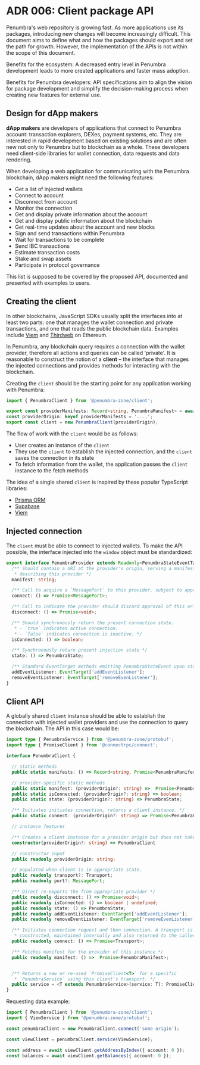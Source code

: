 # ADR 006: Client package API

Penumbra's web repository is growing fast. As more applications use its packages, introducing new changes will become increasingly difficult. This document aims to define what and how the packages should export and set the path for growth. However, the implementation of the APIs is not within the scope of this document.

Benefits for the ecosystem: A decreased entry level in Penumbra development leads to more created applications and faster mass adoption.

Benefits for Penumbra developers: API specifications aim to align the vision for package development and simplify the decision-making process when creating new features for external use.

## Design for dApp makers

**dApp makers** are developers of applications that connect to Penumbra account: transaction explorers, DEXes, payment systems, etc. They are interested in rapid development based on existing solutions and are often new not only to Penumbra but to blockchain as a whole. These developers need client-side libraries for wallet connection, data requests and data rendering.

When developing a web application for communicating with the Penumbra blockchain, dApp makers might need the following features:

- Get a list of injected wallets
- Connect to account
- Disconnect from account
- Monitor the connection
- Get and display private information about the account
- Get and display public information about the blockchain
- Get real-time updates about the account and new blocks
- Sign and send transactions within Penumbra
- Wait for transactions to be complete
- Send IBC transactions
- Estimate transaction costs
- Stake and swap assets
- Participate in protocol governance

This list is supposed to be covered by the proposed API, documented and presented with examples to users.

## Creating the client

In other blockchains, JavaScript SDKs usually split the interfaces into at least two parts: one that manages the wallet connection and private transactions, and one that reads the public blockchain data. Examples include [Viem](https://viem.sh/docs/clients/intro) and [Thirdweb](https://portal.thirdweb.com/typescript/v5/client) on Ethereum.

In Penumbra, any blockchain query requires a connection with the wallet provider, therefore all actions and
queries can be called 'private'. It is reasonable to construct the notion of a **client** – the interface
that manages the injected connections and provides methods for interacting with the blockchain.

Creating the `client` should be the starting point for any application working with Penumbra:

```ts
import { PenumbraClient } from '@penumbra-zone/client';

export const providerManifests: Record<string, PenumbraManifest> = await PenumbraClient.manifests();
const providerOrigin: keyof providerManifests = '....';
export const client = new PenumbraClient(providerOrigin);
```

The flow of work with the `client` would be as follows:

- User creates an instance of the `client`
- They use the `client` to establish the injected connection, and the `client` saves the connection in its state
- To fetch information from the wallet, the application passes the `client` instance to the fetch methods

The idea of a single shared `client` is inspired by these popular TypeScript libraries:

- [Prisma ORM](https://www.prisma.io/docs/orm/prisma-client/setup-and-configuration/instantiate-prisma-client)
- [Supabase](https://supabase.com/docs/reference/javascript/initializing)
- [Viem](https://viem.sh/docs/clients/intro)

## Injected connection

The `client` must be able to connect to injected wallets. To make the API possible, the interface injected into the `window` object must be standardized:

```ts
export interface PenumbraProvider extends Readonly<PenumbraStateEventTarget> {
  /** Should contain a URI at the provider's origin, serving a manifest
   * describing this provider */
  manifest: string;

  /** Call to acquire a `MessagePort` to this provider, subject to approval. */
  connect: () => Promise<MessagePort>;

  /** Call to indicate the provider should discard approval of this origin. */
  disconnect: () => Promise<void>;

  /** Should synchronously return the present connection state.
   * - `true` indicates active connection.
   * - `false` indicates connection is inactive. */
  isConnected: () => boolean;

  /** Synchronously return present injection state */
  state: () => PenumbraState;

  /** Standard EventTarget methods emitting PenumbraStateEvent upon state changes */
  addEventListener: EventTarget['addEventListener'];
  removeEventListener: EventTarget['removeEvenListener'];
}
```

## Client API

A globally shared `client` instance should be able to establish the connection with
injected wallet providers and use the connection to query the blockchain. The API in this case would be:

```ts
import type { PenumbraService } from '@penumbra-zone/protobuf';
import type { PromiseClient } from '@connectrpc/connect';

interface PenumbraClient {

  // static methods
  public static manifests: () => Record<string, Promise<PenumbraManifest>>;

  // provider-specific static methods
  public static manifest: (providerOrigin?: string) =>  Promise<PenumbraManifest>;
  public static isConnected: (providerOrigin?: string) => boolean;
  public static state: (providerOrigin?: string) => PenumbraState;

  /** Initiates initiates connection, returns a client instance. */
  public static connect: (providerOrigin?: string) => Promise<PenumbraClient>;

  // instance features

  /** Creates a client instance for a provider origin but does not take any action. */
  constructor(providerOrigin?: string) => PenumbraClient

  // constructor input
  public readonly providerOrigin: string;

  // populated when client is in appropriate state.
  public readonly transport?: Transport;
  public readonly port?: MessagePort;

  /** Direct re-exports the from appropriate provider */
  public readonly disconnect: () => Promise<void>;
  public readonly isConnected: () => boolean | undefined;
  public readonly state: () => PenumbraState;
  public readonly addEventListener: EventTarget['addEventListener'];
  public readonly removeEventListener: EventTarget['removeEvenListener'];

  /** Initiates connection request and then connection. A transport is
   * constructed, maintained internally and also returned to the caller. */
  public readonly connect: () => Promise<Transport>;

  /** Fetches manifest for the provider of this instance */
  public readonly manifest: () =>  Promise<PenumbraManifest>;


  /** Returns a new or re-used `PromiseClient<T>` for a specific
   * `PenumbraService` using this client's transport. */
  public service = <T extends PenumbraService>(service: T): PromiseClient<T>;
}
```

Requesting data example:

```ts
import { PenumbraClient } from '@penumbra-zone/client';
import { ViewService } from '@penumbra-zone/protobuf';

const penumbraClient = new PenumbraClient.connect('some origin');

const viewClient = penumbraClient.service(ViewService);

const address = await viewClient.getAddressByIndex({ account: 0 });
const balances = await viewClient.getBalances({ account: 0 });
```
